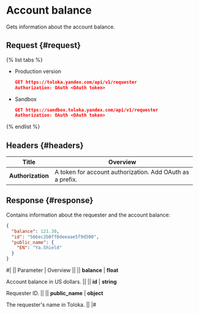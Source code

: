 # Account balance

Gets information about the account balance.

## Request {#request}

{% list tabs %}

- Production version

  ```json
  GET https://toloka.yandex.com/api/v1/requester
  Authorization: OAuth <OAuth token>
  ```

- Sandbox

  ```json
  GET https://sandbox.toloka.yandex.com/api/v1/requester
  Authorization: OAuth <OAuth token>
  ```

{% endlist %}

## Headers {#headers}

Title | Overview
----- | -----
**Authorization** | A token for account authorization. Add OAuth as a prefix.


## Response {#response}

Contains information about the requester and the account balance:

```json
{
  "balance": 121.30,
  "id": "566ec2b0ff0deeaae5f9d500",
  "public_name": {
    "EN": "Ya.Shield"   
  }
}
```

#|
|| Parameter | Overview ||
|| **balance** | **float**

Account balance in US dollars. ||
|| **id** | **string**

Requester ID. ||
|| **public_name** | **object**

The requester's name in Toloka. ||
|#

